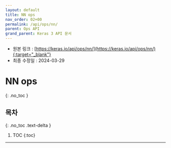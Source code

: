 ```yaml
---
layout: default
title: NN ops
nav_order: 02+00
permalink: /api/ops/nn/
parent: Ops API
grand_parent: Keras 3 API 문서
---
```


* 원본 링크 : [https://keras.io/api/ops/nn/](https://keras.io/api/ops/nn/){:target="_blank"}
* 최종 수정일 : 2024-03-29

# NN ops
{: .no_toc }

## 목차
{: .no_toc .text-delta }

1. TOC
{:toc}

---
